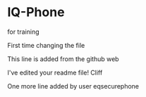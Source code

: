 # IQ-Phone
for training

First time changing the file 

This line is added from the github web

I've edited your readme file! Cliff

One more line added by user eqsecurephone
